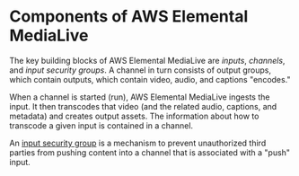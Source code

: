 # Components of AWS Elemental MediaLive<a name="key-components-of-service"></a>

The key building blocks of AWS Elemental MediaLive are *inputs*, *channels*, and *input security groups*\. A channel in turn consists of output groups, which contain outputs, which contain video, audio, and captions "encodes\."

When a channel is started \(run\), AWS Elemental MediaLive ingests the input\. It then transcodes that video \(and the related audio, captions, and metadata\) and creates output assets\. The information about how to transcode a given input is contained in a channel\.

An [input security group](working-with-input-security-groups.md) is a mechanism to prevent unauthorized third parties from pushing content into a channel that is associated with a "push" input\.